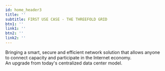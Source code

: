 ```yaml
---
id: home_header3
title: ''
subtitle: FIRST USE CASE - THE THREEFOLD GRID
btn1: ''
link1: ''
btn2: ''
link2: ''
---
```


Bringing a smart, secure and efficient network solution that allows anyone to connect capacity and participate in the Internet economy.
<br/>
An upgrade from today's centralized data center model.